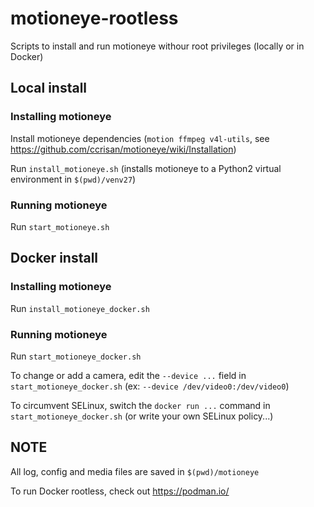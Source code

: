 # motioneye-rootless

Scripts to install and run motioneye withour root privileges (locally or in Docker)

## Local install

### Installing motioneye

Install motioneye dependencies (`motion ffmpeg v4l-utils`, see https://github.com/ccrisan/motioneye/wiki/Installation)

Run `install_motioneye.sh` (installs motioneye to a Python2 virtual environment in `$(pwd)/venv27`)

### Running motioneye

Run `start_motioneye.sh`

## Docker install

### Installing motioneye

Run `install_motioneye_docker.sh`

### Running motioneye

Run `start_motioneye_docker.sh`

To change or add a camera, edit the `--device ...` field in `start_motioneye_docker.sh` (ex: `--device /dev/video0:/dev/video0`)

To circumvent SELinux, switch the `docker run ...` command in `start_motioneye_docker.sh` (or write your own SELinux policy...)

## NOTE

All log, config and media files are saved in `$(pwd)/motioneye`

To run Docker rootless, check out https://podman.io/
